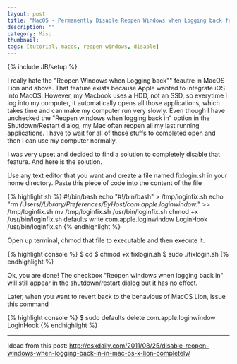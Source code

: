 ```yaml
---
layout: post
title: "MacOS - Permanently Disable Reopen Windows when Logging back feature"
description: ""
category: Misc
thumbnail: 
tags: [tutorial, macos, reopen windows, disable]
---
```

{% include JB/setup %}

I really hate the "Reopen Windows when Logging back"" feautre in MacOS Lion and
above. That feature exists because Apple wanted to integrate iOS into MacOS.
However, my Macbook uses a HDD, not an SSD, so everytime I log into my computer,
it automatically opens all those applications, which takes time and can make my
computer run very slowly. Even though I have unchecked the "Reopen windows when
logging back in" option in the Shutdown/Restart dialog, my Mac often reopen all
my last running applications. I have to wait for all of those stuffs to
completed open and then I can use my computer normally.

I was very upset and decided to find a solution to completely disable that
feature. And here is the solution.

Use any text editor that you want and create a file named fixlogin.sh in your
home directory. Paste this piece of code into the content of the file

{% highlight sh %}
#!/bin/bash
echo "#!/bin/bash" > /tmp/loginfix.sh
echo "rm /Users/*/Library/Preferences/ByHost/com.apple.loginwindow.*" >> /tmp/loginfix.sh
mv /tmp/loginfix.sh /usr/bin/loginfix.sh
chmod +x /usr/bin/loginfix.sh
defaults write com.apple.loginwindow LoginHook /usr/bin/loginfix.sh
{% endhighlight %}

Open up terminal, chmod that file to executable and then execute it.

{% highlight console %}
$ cd
$ chmod +x fixlogin.sh
$ sudo ./fixlogin.sh
{% endhighlight %}

Ok, you are done! The checkbox "Reopen windows when logging back in" will still
appear in the shutdown/restart dialog but it has no effect.

Later, when you want to revert back to the behavious of MacOS Lion, issue this
command

{% highlight console %}
$ sudo defaults delete com.apple.loginwindow LoginHook
{% endhighlight %}

----------

Idead from this post: <http://osxdaily.com/2011/08/25/disable-reopen-windows-when-logging-back-in-in-mac-os-x-lion-completely/>
